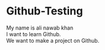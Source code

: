 # Github-Testing
My name is ali nawab khan
<br>
I want to learn Github.
<br>
We want to make a project on Github.
